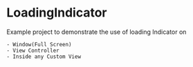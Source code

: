 # LoadingIndicator

Example project to demonstrate the use of loading Indicator on

    - Window(Full Screen)
    - View Controller
    - Inside any Custom View
